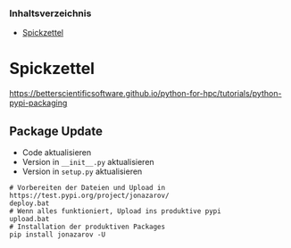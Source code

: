 ### Inhaltsverzeichnis

* [Spickzettel](#spickzettel)

# Spickzettel
https://betterscientificsoftware.github.io/python-for-hpc/tutorials/python-pypi-packaging

## Package Update
* Code aktualisieren
* Version in `__init__.py` aktualisieren
* Version in `setup.py` aktualisieren
```shell
# Vorbereiten der Dateien und Upload in https://test.pypi.org/project/jonazarov/
deploy.bat
# Wenn alles funktioniert, Upload ins produktive pypi
upload.bat
# Installation der produktiven Packages
pip install jonazarov -U
```
